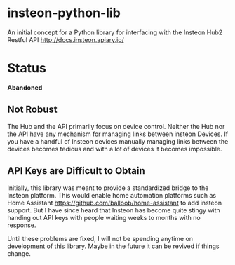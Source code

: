 # insteon-python-lib
An initial concept for a Python library for interfacing with the Insteon Hub2 Restful API http://docs.insteon.apiary.io/

# Status
__Abandoned__

## Not Robust
The Hub and the API primarily focus on device control.  Neither the Hub nor the API have any mechanism for managing links between insteon Devices.  If you have a handful of Insteon devices manually managing links between the devices becomes tedious and with a lot of devices it becomes impossible.

## API Keys are Difficult to Obtain
Initially, this library was meant to provide a standardized bridge to the Insteon platform.  This would enable home automation platforms such as Home Assistant https://github.com/balloob/home-assistant to add insteon support.  But I have since heard that Insteon has become quite stingy with handing out API keys with people waiting weeks to months with no response.

Until these problems are fixed, I will not be spending anytime on development of this library.  Maybe in the future it can be revived if things change.
